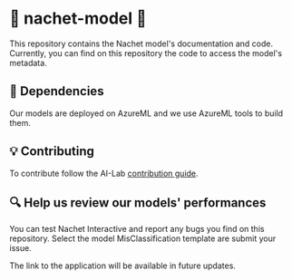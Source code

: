 # :microscope: nachet-model :seedling:

This repository contains the Nachet model's documentation and code. Currently,
you can find on this repository the code to access the model's metadata.

## :nut_and_bolt: Dependencies

Our models are deployed on AzureML and we use AzureML tools to build them.

## :bulb: Contributing

To contribute follow the AI-Lab [contribution
guide](https://github.com/ai-cfia/.github/blob/main/profile/CONTRIBUTING.md).

## :mag: Help us review our models' performances

You can test Nachet Interactive and report any bugs you find on this repository.
Select the model MisClassification template are submit your issue.

The link to the application will be available in future updates.

